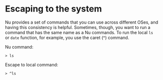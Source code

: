 # Escaping to the system

Nu provides a set of commands that you can use across different OSes, and having this consistency is helpful. Sometimes, though, you want to run a command that has the same name as a Nu commands. To run the local `ls` or `date` function, for example, you use the caret (^) command.

Nu command:

```
> ls
```

Escape to local command:

```
> ^ls
```

